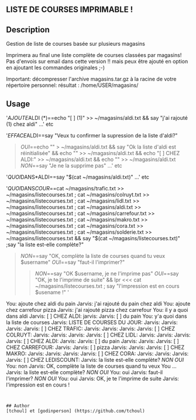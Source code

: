 <!---
IMPORTANT
=========
This README.md is displayed in the WebStore as well as within Jarvis app
Please do not change the structure of this file
Fill-in Description, Usage & Author sections
Make sure to rename the [en] folder into the language code your plugin is written in (ex: fr, es, de, it...)
For multi-language plugin:
- clone the language directory and translate commands/functions.sh
- optionally write the Description / Usage sections in several languages
-->
## LISTE DE COURSES IMPRIMABLE !

## Description
Gestion de liste de courses basée sur plusieurs magasins 

Imprimera au final une liste complète de courses classées par magasins! 
Pas d'envois sur email dans cette version !! mais peux être ajouté en option en ajoutant les commandes originales ;-)

Important: décompresser l'archive magasins.tar.gz à la racine de votre répertoire personnel:
résultat : /home/USER/magasins/

## Usage
'*AJOUTE*ALDI (*)==echo "[ ] (1)" >> ~/magasins/aldi.txt && say "j'ai rajouté (1) chez aldi"
...' etc

'*EFFACE*ALDI==say "Veux tu confirmer la supression de la liste d'aldi?"
>*OUI*==echo "" > ~/magasins/aldi.txt && say "Ok la liste d'aldi est réinitialisée" && echo "" >> ~/magasins/aldi.txt && echo "[ ] CHEZ ALDI:" >> ~/magasins/aldi.txt && echo "" >> ~/magasins/aldi.txt
>*NON*==say "Je ne la supprime pas"
...' etc

'*QUOI*DANS*ALDI==say "$(cat ~/magasins/aldi.txt)"
...' etc

'*QUOI*DANS*COUR*==cat ~/magasins/trafic.txt >> ~/magasins/listecourses.txt ; cat ~/magasins/colruyt.txt >> ~/magasins/listecourses.txt ; cat ~/magasins/lidl.txt >> ~/magasins/listecourses.txt ; cat ~/magasins/aldi.txt >> ~/magasins/listecourses.txt ; cat ~/magasins/carrefour.txt >> ~/magasins/listecourses.txt ; cat ~/magasins/makro.txt >> ~/magasins/listecourses.txt ; cat ~/magasins/cora.txt >> ~/magasins/listecourses.txt ; cat ~/magasins/solderie.txt >> ~/magasins/listecourses.txt && say "$(cat ~/magasins/listecourses.txt)" ;say "la liste est-elle complète?"
>*NON*==say "OK, complète la liste de courses quand tu veux $username"
>*OUI*==say "faut-il l'imprimer?"
>>*NON*==say "OK $username, je ne l'imprime pas"
>>*OUI*==say "OK, je te l'imprime de suite" && lpr <<< cat ~/magasins/listecourses.txt ; say "l'impression est en cours $usename !" '

You: ajoute chez aldi du pain
Jarvis: j'ai rajouté du pain chez aldi
You: ajoute chez carrefour pizza
Jarvis: j'ai rajouté pizza chez carrefour
You: il y a quoi dans aldi
Jarvis: [ ] CHEZ ALDI:
jarvis:
Jarvis: [ ] du pain
You: y'a quoi dans la liste de courses
Jarvis: LISTE DE COURSES DU JOUR:
Jarvis: 
Jarvis: 
Jarvis: 
Jarvis: [ ] CHEZ TRAFIC:
Jarvis: 
Jarvis: 
Jarvis: 
Jarvis: [ ] CHEZ COLRUYT:
Jarvis: 
Jarvis: 
Jarvis: 
Jarvis: [ ] CHEZ LIDL:
Jarvis: 
Jarvis: 
Jarvis: 
Jarvis: [ ] CHEZ ALDI:
Jarvis: 
Jarvis: [ ] du pain
Jarvis: 
Jarvis: 
Jarvis: [ ] CHEZ CARREFOUR:
Jarvis: 
Jarvis: [ ] pizza
Jarvis: 
Jarvis: 
Jarvis: [ ] CHEZ MAKRO:
Jarvis: 
Jarvis: 
Jarvis: 
Jarvis: [ ] CHEZ CORA:
Jarvis: 
Jarvis: 
Jarvis: 
Jarvis: [ ] CHEZ LEDISCOUNT:
Jarvis: la liste est-elle complète?
*NON*			*OUI*
You: non
Jarvis: OK, complète la liste de courses quand tu veux You
...
Jarvis: la liste est-elle complète?
*NON*			*OUI*
You: oui
Jarvis: faut-il l'imprimer?
*NON*			*OUI*
You: oui
Jarvis: OK, je te l'imprime de suite
Jarvis: l'impression est en cours  !


```


## Author
[tchoul] et [godinperson] (https://github.com/tchoul)
